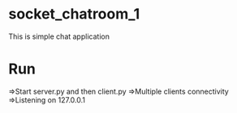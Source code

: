 # socket_chatroom_1
This is simple chat application
# Run
=>Start server.py and then client.py
=>Multiple clients connectivity 
=>Listening on 127.0.0.1
